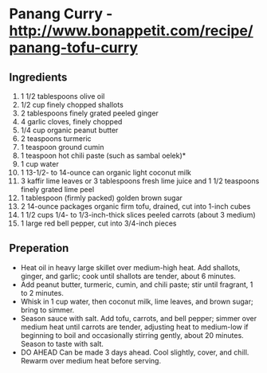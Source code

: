 Panang Curry - http://www.bonappetit.com/recipe/panang-tofu-curry
==============

Ingredients
--------------------------------------------------

1.    1 1/2 tablespoons olive oil
2.    1/2 cup finely chopped shallots
3.    2 tablespoons finely grated peeled ginger
4.    4 garlic cloves, finely chopped
5.    1/4 cup organic peanut butter
6.    2 teaspoons turmeric
7.    1 teaspoon ground cumin
8.    1 teaspoon hot chili paste (such as sambal oelek)*
9.    1 cup water
10.    1 13-1/2- to 14-ounce can organic light coconut milk
11.    3 kaffir lime leaves or 3 tablespoons fresh lime juice and 1 1/2 teaspoons finely grated lime peel
12.    1 tablespoon (firmly packed) golden brown sugar
13.    2 14-ounce packages organic firm tofu, drained, cut into 1-inch cubes
14.   1 1/2 cups 1/4- to 1/3-inch-thick slices peeled carrots (about 3 medium)
15.    1 large red bell pepper, cut into 3/4-inch pieces


Preperation
-----------

- Heat oil in heavy large skillet over medium-high heat. Add shallots, ginger, and garlic; cook until shallots are tender, about 6 minutes. 
- Add peanut butter, turmeric, cumin, and chili paste; stir until fragrant, 1 to 2 minutes. 
- Whisk in 1 cup water, then coconut milk, lime leaves, and brown sugar; bring to simmer. 
- Season sauce with salt. Add tofu, carrots, and bell pepper; simmer over medium heat until carrots are tender, adjusting heat to medium-low if beginning to boil and occasionally stirring gently, about 20 minutes. Season to taste with salt. 
- DO AHEAD Can be made 3 days ahead. Cool slightly, cover, and chill. Rewarm over medium heat before serving.
